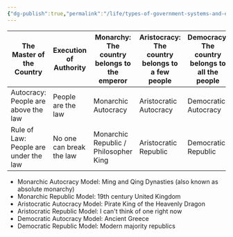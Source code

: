 ```yaml
---
{"dg-publish":true,"permalink":"/life/types-of-government-systems-and-execution-of-authority/"}
---
```



| The Master of the Country | Execution of Authority | Monarchy: The country belongs to the emperor | Aristocracy: The country belongs to a few people | Democracy: The country belongs to all the people |
|---------------------------|------------------------|---------------------------------------------|-----------------------------------------------|------------------------------------------------|
| Autocracy: People are above the law | People are the law | Monarchic Autocracy | Aristocratic Autocracy | Democratic Autocracy |
| Rule of Law: People are under the law | No one can break the law | Monarchic Republic / Philosopher King | Aristocratic Republic | Democratic Republic |

- Monarchic Autocracy Model: Ming and Qing Dynasties (also known as absolute monarchy)
- Monarchic Republic Model: 19th century United Kingdom
- Aristocratic Autocracy Model: Pirate King of the Heavenly Dragon
- Aristocratic Republic Model: I can't think of one right now 
- Democratic Autocracy Model: Ancient Greece 
- Democratic Republic Model: Modern majority republics

